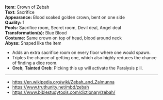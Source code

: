 **Item:** Crown of Zebah
<br>
**Text:** Sacrifice
<br>
**Appearance:** Blood soaked golden crown, bent on one side
<br>
**Quality:** 1
<br>
**Pools:** Sacrifice room, Secret room, Devil deal, Angel deal
<br>
**Transformation(s):** Blue Blood
<br>
**Costume:** Same crown on top of head, blood around neck
<br>
**Abyss:** Shaped like the item

- Adds an extra sacrifice room on every floor where one would spawn.
- Triples the chance of getting one, which also highly reduces the chance of finding a dice room.
- **Oreb**, **Tainted Oreb**: Picking this up will activate the Paralysis pill.

---

- https://en.wikipedia.org/wiki/Zebah_and_Zalmunna
- https://www.truthunity.net/mbd/zebah
- https://www.biblestudytools.com/dictionary/zebah/